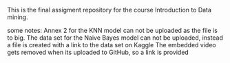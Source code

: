 This is the final assigment repository for the course Introduction to Data mining.

some notes:
  Annex 2 for the KNN model can not be uploaded as the file is to big.
  The data set for the Naive Bayes model can not be uploaded, instead a file is created with a link to the data set on Kaggle
  The embedded video gets removed when its uploaded to GitHub, so a link is provided 
